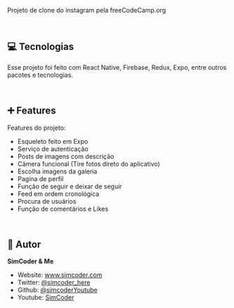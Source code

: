 Projeto de clone do instagram pela freeCodeCamp.org

<br>

## 💻 Tecnologias

Esse projeto foi feito com React Native, Firebase, Redux, Expo, entre outros pacotes e tecnologias.

<br>

## ➕ Features

Features do projeto:
  * Esqueleto feito em Expo
  * Serviço de autenticação
  * Posts de imagens com descrição
  * Câmera funcional (Tire fotos direto do aplicativo)
  * Escolha imagens da galeria
  * Pagina de perfil
  * Função de seguir e deixar de seguir
  * Feed em ordem cronológica
  * Procura de usuários
  * Função de comentários e Likes
  
<br>

## 👤 Autor

**SimCoder & Me**

* Website: www.simcoder.com
* Twitter: [@simcoder\_here](https://twitter.com/simcoder\_here)
* Github: [@simcoderYoutube](https://github.com/simcoderYoutube)
* Youtube: [SimCoder](https://www.youtube.com/channel/UCQ5xY26cw5Noh6poIE-VBog)

